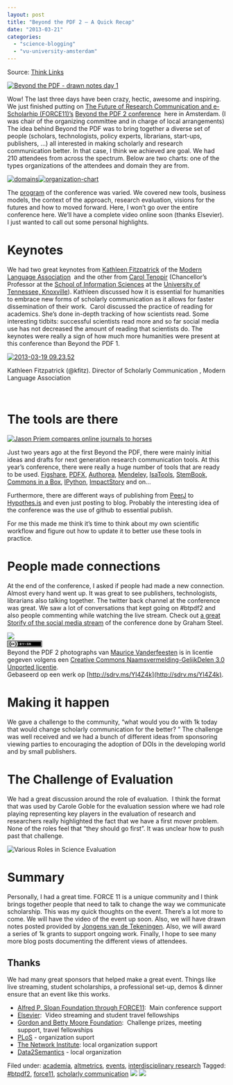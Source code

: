 ```yaml
---
layout: post
title: "Beyond the PDF 2 – A Quick Recap"
date: "2013-03-21"
categories: 
  - "science-blogging"
  - "vu-university-amsterdam"
---
```


Source: [Think Links](http://thinklinks.wordpress.com/feed/)

[![Beyond the PDF - drawn notes day 1](http://thinklinks.files.wordpress.com/2013/03/2013-03-21-05-06-37.jpg?w=500&h=375)](http://thinklinks.files.wordpress.com/2013/03/2013-03-21-05-06-37.jpg)

Wow! The last three days have been crazy, hectic, awesome and inspiring. We just finished putting on [The Future of Research Communication and e-Scholarhip (FORCE11)’s](http://www.force11.org) [Beyond the PDF 2 conference](http://www.force11.org/beyondthepdf2)  here in Amsterdam. (I was chair of the organizing committee and in charge of local arrangements) The idea behind Beyond the PDF was to bring together a diverse set of people (scholars, technologists, policy experts, librarians, start-ups, publishers, …) all interested in making scholarly and research communication better. In that case, I think we achieved are goal. We had 210 attendees from across the spectrum. Below are two charts: one of the types organizations of the attendees and domain they are from.

[![domains](http://thinklinks.files.wordpress.com/2013/03/domains.png?w=300&h=178)![organization-chart](http://thinklinks.files.wordpress.com/2013/03/organization-chart.png?w=300&h=192)  
](http://thinklinks.files.wordpress.com/2013/03/domains.png)

The [program](http://www.force11.org/program%20schedule) of the conference was varied. We covered new tools, business models, the context of the approach, research evaluation, visions for the futures and how to moved forward. Here, I won’t go over the entire conference here. We’ll have a complete video online soon (thanks Elsevier). I just wanted to call out some personal highlights.

# Keynotes

We had two great keynotes from [Kathleen Fitzpatrick](http://www.plannedobsolescence.net/kathleen-fitzpatrick/) of the [Modern Language Association](http://mla.org)  and the other from [Carol Tenopir](http://scholar.cci.utk.edu/carol-tenopir/home) (Chancellor’s Professor at the [School of Information Sciences](http://www.sis.utk.edu/) at the [University of Tennessee, Knoxville](http://www.utk.edu/)). Kathleen discussed how it is essential for humanities to embrace new forms of scholarly communication as it allows for faster dissemination of their work.  Carol discussed the practice of reading for academics. She’s done in-depth tracking of how scientists read. Some interesting tidbits: successful scientists read more and so far social media use has not decreased the amount of reading that scientists do. The keynotes were really a sign of how much more humanities were present at this conference than Beyond the PDF 1.

[![2013-03-19 09.23.52](http://thinklinks.files.wordpress.com/2013/03/2013-03-19-09-23-52.jpg?w=500&h=375)](http://thinklinks.files.wordpress.com/2013/03/2013-03-19-09-23-52.jpg)

Kathleen Fitzpatrick (@kfitz). Director of Scholarly Communication , Modern Language Association

[  
](http://thinklinks.files.wordpress.com/2013/03/2013-03-19-09-36-16.jpg)

# The tools are there

[![Jason Priem compares online journals to horses](http://thinklinks.files.wordpress.com/2013/03/bfutkbuceaaehbf-jpg-large.jpeg?w=500&h=375)](http://thinklinks.files.wordpress.com/2013/03/bfutkbuceaaehbf-jpg-large.jpeg)

Just two years ago at the first Beyond the PDF, there were mainly initial ideas and drafts for next generation research communication tools. At this year’s conference, there were really a huge number of tools that are ready to be used. [Figshare](http://figshare.com), [PDFX](http://pdfx.cs.man.ac.uk), [Authorea](https://www.authorea.com), [Mendeley](http://mendely.com), [IsaTools](http://isatab.sourceforge.net/tools.html), [StemBook](http://www.stembook.org), [Commons in a Box](http://commonsinabox.org), [IPython](http://ipython.org), [ImpactStory](http://impactstory.org) and on…

Furthermore, there are different ways of publishing from [PeerJ](https://peerj.com) to [Hypothes.is](http://hypothes.is) and even just posting to blog. Probably the interesting idea of the conference was the use of github to essential publish.

For me this made me think it’s time to think about my own scientific workflow and figure out how to update it to better use these tools in practice.

# People made connections

At the end of the conference, I asked if people had made a new connection. Almost every hand went up. It was great to see publishers, technologists, librarians also talking together. The twitter back channel at the conference was great. We saw a lot of conversations that kept going on #btpdf2 and also people commenting while watching the live stream. Check out [a great Storify of the social media stream](http://storify.com/mcdawg/beyond-the-pdf-2) of the conference done by Graham Steel.

[![](http://thinklinks.files.wordpress.com/2013/03/img_6021.jpg?w=500&h=333)](http://thinklinks.files.wordpress.com/2013/03/img_6021.jpg)  
[![Creative Commons-Licentie](images/80x15.png)](http://creativecommons.org/licenses/by-sa/3.0/deed.nl)  
Beyond the PDF 2 photographs van [Maurice Vanderfeesten](http://maurice.vanderfeesten.name) is in licentie gegeven volgens een [Creative Commons Naamsvermelding-GelijkDelen 3.0 Unported licentie](http://creativecommons.org/licenses/by-sa/3.0/deed.nl).  
Gebaseerd op een werk op [http://sdrv.ms/YI4Z4k](http://sdrv.ms/YI4Z4k).

# Making it happen

We gave a challenge to the community, “what would you do with 1k today that would change scholarly communication for the better? ” The challenge was well received and we had a bunch of different ideas from sponsoring viewing parties to encouraging the adoption of DOIs in the developing world and by small publishers.

# The Challenge of Evaluation

We had a great discussion around the role of evaluation.  I think the format that was used by Carole Goble for the evaluation session where we had role playing representing key players in the evaluation of research and researchers really highlighted the fact that we have a first mover problem. None of the roles feel that “they should go first”. It was unclear how to push past that challenge.

![Various Roles in Science Evaluation](http://thinklinks.files.wordpress.com/2013/03/2013-03-20-13-14-25.jpg?w=500&h=375)

# Summary

Personally, I had a great time. FORCE 11 is a unique community and I think brings together people that need to talk to change the way we communicate scholarship. This was my quick thoughts on the event. There’s a lot more to come. We will have the video of the event up soon. Also, we will have drawn notes posted provided by [Jongens van de Tekeningen](http://jongensvandetekeningen.nl). Also, we will award a series of 1k grants to support ongoing work. Finally, I hope to see many more blog posts documenting the different views of attendees.

## Thanks

We had many great sponsors that helped make a great event. Things like live streaming, student scholarships, a professional set-up, demos & dinner ensure that an event like this works.

- [Alfred P. Sloan Foundation through FORCE11](http://www.sloan.org):  Main conference support
- [Elsevier](http://www.elsevier.com/):  Video streaming and student travel fellowships
- [Gordon and Betty Moore Foundation](http://www.moore.org/):  Challenge prizes, meeting support, travel fellowships
- [PLoS](http://plos.org/) - organization suport
- [The Network Institute](http://www.networkinstitute.nl/): local organization support
- [Data2Semantics](http://www.data2semantics.org) - local organization

  
Filed under: [academia](http://thinklinks.wordpress.com/category/academia/), [altmetrics](http://thinklinks.wordpress.com/category/altmetrics-2/), [events](http://thinklinks.wordpress.com/category/events/), [interdisciplinary research](http://thinklinks.wordpress.com/category/interdisciplinary-research/) Tagged: [#btpdf2](http://thinklinks.wordpress.com/tag/btpdf2/), [force11](http://thinklinks.wordpress.com/tag/force11/), [scholarly communication](http://thinklinks.wordpress.com/tag/scholarly-communication/) [![](http://feeds.wordpress.com/1.0/comments/thinklinks.wordpress.com/468/)](http://feeds.wordpress.com/1.0/gocomments/thinklinks.wordpress.com/468/) ![](http://stats.wordpress.com/b.gif?host=thinklinks.wordpress.com&blog=5274753&post=468&subd=thinklinks&ref=&feed=1)
